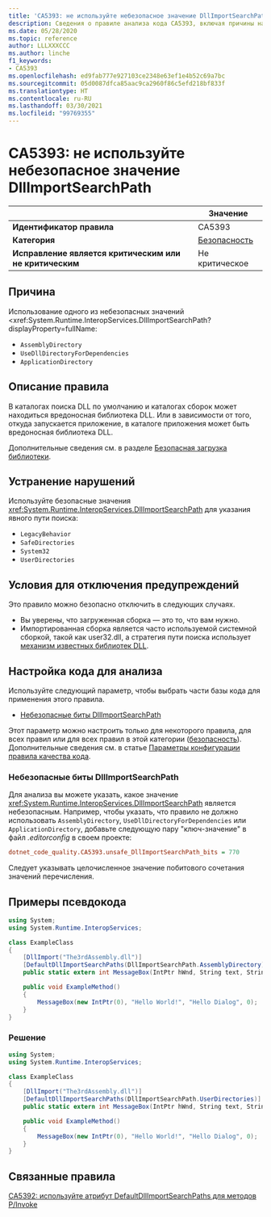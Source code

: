 ```yaml
---
title: 'CA5393: не используйте небезопасное значение DllImportSearchPath (анализ кода)'
description: Сведения о правиле анализа кода CA5393, включая причины нарушений и способы их устранения, а также условия отключения правила.
ms.date: 05/28/2020
ms.topic: reference
author: LLLXXXCCC
ms.author: linche
f1_keywords:
- CA5393
ms.openlocfilehash: ed9fab777e927103ce2348e63ef1e4b52c69a7bc
ms.sourcegitcommit: 05d0087dfca85aac9ca2960f86c5efd218bf833f
ms.translationtype: HT
ms.contentlocale: ru-RU
ms.lasthandoff: 03/30/2021
ms.locfileid: "99769355"
---
```

# <a name="ca5393-do-not-use-unsafe-dllimportsearchpath-value"></a>CA5393: не используйте небезопасное значение DllImportSearchPath

| | Значение |
|-|-|
| **Идентификатор правила** |CA5393|
| **Категория** |[Безопасность](security-warnings.md)|
| **Исправление является критическим или не критическим** |Не критическое|

## <a name="cause"></a>Причина

Использование одного из небезопасных значений <xref:System.Runtime.InteropServices.DllImportSearchPath?displayProperty=fullName:

- `AssemblyDirectory`
- `UseDllDirectoryForDependencies`
- `ApplicationDirectory`

## <a name="rule-description"></a>Описание правила

В каталогах поиска DLL по умолчанию и каталогах сборок может находиться вредоносная библиотека DLL. Или в зависимости от того, откуда запускается приложение, в каталоге приложения может быть вредоносная библиотека DLL.

Дополнительные сведения см. в разделе [Безопасная загрузка библиотеки](https://msrc-blog.microsoft.com/2014/05/13/load-library-safely/).

## <a name="how-to-fix-violations"></a>Устранение нарушений

Используйте безопасные значения <xref:System.Runtime.InteropServices.DllImportSearchPath> для указания явного пути поиска:

- `LegacyBehavior`
- `SafeDirectories`
- `System32`
- `UserDirectories`

## <a name="when-to-suppress-warnings"></a>Условия для отключения предупреждений

Это правило можно безопасно отключить в следующих случаях.

- Вы уверены, что загруженная сборка — это то, что вам нужно.
- Импортированная сборка является часто используемой системной сборкой, такой как user32.dll, а стратегия пути поиска использует [механизм известных библиотек DLL](/archive/blogs/larryosterman/what-are-known-dlls-anyway).

## <a name="configure-code-to-analyze"></a>Настройка кода для анализа

Используйте следующий параметр, чтобы выбрать части базы кода для применения этого правила.

- [Небезопасные биты DllImportSearchPath](#unsafe-dllimportsearchpath-bits)

Этот параметр можно настроить только для некоторого правила, для всех правил или для всех правил в этой категории ([безопасность](security-warnings.md)). Дополнительные сведения см. в статье [Параметры конфигурации правила качества кода](../code-quality-rule-options.md).

### <a name="unsafe-dllimportsearchpath-bits"></a>Небезопасные биты DllImportSearchPath

Для анализа вы можете указать, какое значение <xref:System.Runtime.InteropServices.DllImportSearchPath> является небезопасным. Например, чтобы указать, что правило не должно использовать `AssemblyDirectory`, `UseDllDirectoryForDependencies` или `ApplicationDirectory`, добавьте следующую пару "ключ-значение" в файл *.editorconfig* в своем проекте:

```ini
dotnet_code_quality.CA5393.unsafe_DllImportSearchPath_bits = 770
```

Следует указывать целочисленное значение побитового сочетания значений перечисления.

## <a name="pseudo-code-examples"></a>Примеры псевдокода

```csharp
using System;
using System.Runtime.InteropServices;

class ExampleClass
{
    [DllImport("The3rdAssembly.dll")]
    [DefaultDllImportSearchPaths(DllImportSearchPath.AssemblyDirectory)]
    public static extern int MessageBox(IntPtr hWnd, String text, String caption, uint type);

    public void ExampleMethod()
    {
        MessageBox(new IntPtr(0), "Hello World!", "Hello Dialog", 0);
    }
}
```

### <a name="solution"></a>Решение

```csharp
using System;
using System.Runtime.InteropServices;

class ExampleClass
{
    [DllImport("The3rdAssembly.dll")]
    [DefaultDllImportSearchPaths(DllImportSearchPath.UserDirectories)]
    public static extern int MessageBox(IntPtr hWnd, String text, String caption, uint type);

    public void ExampleMethod()
    {
        MessageBox(new IntPtr(0), "Hello World!", "Hello Dialog", 0);
    }
}
```

## <a name="related-rules"></a>Связанные правила

[CA5392: используйте атрибут DefaultDllImportSearchPaths для методов P/Invoke](ca5392.md)
